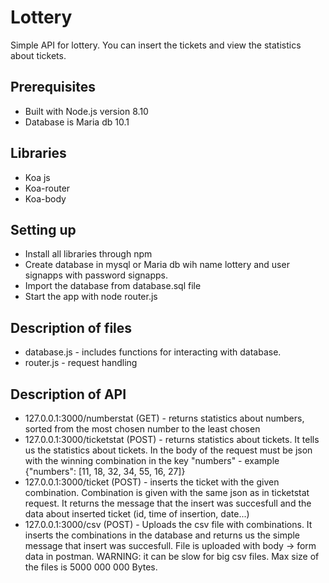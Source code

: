 # Lottery
Simple API for lottery. You can insert the tickets and view the statistics about tickets.

## Prerequisites

* Built with Node.js version 8.10
* Database is Maria db 10.1

## Libraries
* Koa js
* Koa-router
* Koa-body

## Setting up
* Install all libraries through npm
* Create database in mysql or Maria db wih name lottery and user signapps with password signapps.
* Import the database from database.sql file
* Start the app with node router.js

## Description of files
* database.js - includes functions for interacting with database.
* router.js - request handling

## Description of API
* 127.0.0.1:3000/numberstat (GET) - returns statistics about numbers, sorted from the most chosen number to the least chosen
* 127.0.0.1:3000/ticketstat (POST) - returns statistics about tickets. It tells us the statistics about tickets. In the body of the request 
must be json with the winning combination in the key "numbers" - example {"numbers": [11, 18, 32, 34, 55, 16, 27]}
* 127.0.0.1:3000/ticket (POST) - inserts the ticket with the given combination. Combination is given with the same json as in ticketstat request.
It returns the message that the insert was succesfull and the data about inserted ticket (id, time of insertion, date...)
* 127.0.0.1:3000/csv (POST) - Uploads the csv file with combinations. It inserts the combinations in the database and returns us the simple message that 
insert was succesfull. File is uploaded with body -> form data in postman. WARNING: it can be slow for big csv files. Max size of the files is 5000 000 000 Bytes.